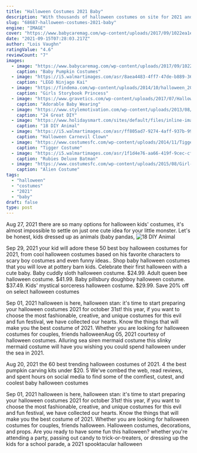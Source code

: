 ```yaml
---
title: "Halloween Costumes 2021 Baby"
description: "With thousands of halloween costumes on site for 2021 and tons of free shipping offers, oriental trading company is your one-stop halloween shop! from costumes and accessories to candy and handouts to dcor and crafts, we have what you need to make this halloween memorable! halloween"
slug: "68687-halloween-costumes-2021-baby"
engine: "IMAGE"
cover: "https://www.babycaremag.com/wp-content/uploads/2017/09/1022ea1ed0374039fad87ad367a48cd8.jpg"
date: "2021-09-15T07:28:03.217Z"
author: "Lois Vaughn"
ratingValue: "4.6"
reviewCount: "7"
images:
  - image: "https://www.babycaremag.com/wp-content/uploads/2017/09/1022ea1ed0374039fad87ad367a48cd8.jpg"
    caption: "Baby Pumpkin Costumes"
  - image: "https://i5.walmartimages.com/asr/8aea4483-4ff7-47de-b889-3652daba7fa3_1.dad00c9fe1fdd18b2bc4e1da2e6ef4cc.jpeg"
    caption: "LEGO Ninjago Kai"
  - image: "https://findema.com/wp-content/uploads/2014/10/halloween_20148014.jpg"
    caption: "Girls Storybook Princess"
  - image: "https://www.gravetics.com/wp-content/uploads/2017/07/Halloween-Costume-Crochet-Black-and-Orange-Dress.jpg"
    caption: "Adorable Baby Wearing"
  - image: "https://www.stylemotivation.com/wp-content/uploads/2013/08/24-Great-DIY-Kids-Halloween-Ideas-8-620x930.jpg"
    caption: "24 Great DIY"
  - image: "https://www.holidaysmart.com/sites/default/files/inline-images/simple-shark-costume-1-001.jpg"
    caption: "18 DIY Animal"
  - image: "https://i5.walmartimages.com/asr/ff805ad7-9274-4aff-937b-99b848710ff8_3.321f56f12d7053041d43f4bffa285fa9.jpeg"
    caption: "Halloween Carnevil Clown"
  - image: "https://www.costumesfc.com/wp-content/uploads/2014/11/Tigger-Costume-for-Kids.jpg"
    caption: "Tigger Costume"
  - image: "https://i5.walmartimages.com/asr/1f1d4e76-aa66-419f-9cec-cf992aa9153a_1.83110fbf8d02adb3e8b295925c55e91f.jpeg"
    caption: "Rubies Deluxe Batman"
  - image: "https://www.costumesfc.com/wp-content/uploads/2015/08/Girl-Alien-Costume.jpg"
    caption: "Alien Costume"
tags:
  - "halloween"
  - "costumes"
  - "2021"
  - "baby"
draft: false
type: post
---
```


Aug 27, 2021 there are so many options for halloween kids' costumes, it's almost impossible to settle on just one cute idea for your little monster. Let's be honest, kids dressed up as animals (baby pandas,
![18 DIY Animal](https://www.holidaysmart.com/sites/default/files/inline-images/simple-shark-costume-1-001.jpg "18 DIY Animal")

Sep 29, 2021 your kid will adore these 50 best boy halloween costumes for 2021, from cool halloween costumes based on his favorite characters to scary boy costumes and even funny ideas.. Shop baby halloween costumes that you will love at pottery barn kids. Celebrate their first halloween with a cute baby. Baby cuddly sloth halloween costume. $24.99. Adult queen bee halloween costume. $41.99. Baby pillsbury doughboy halloween costume. $37.49. Kids&#39; mystical sorceress halloween costume. $29.99.  Save 20% off on select halloween costumes
<!--inArticleAds-->

<!--galleryOne-->

Sep 01, 2021 halloween is here, halloween stan: it's time to start preparing your halloween costumes 2021 for october 31st! this year, if you want to choose the most fashionable, creative, and unique costumes for this evil and fun festival, we have collected our hearts. Know the things that will make you the best costume of 2021. Whether you are looking for halloween costumes for couples, friends halloweenAug 05, 2021 courtesy of halloween costumes. Alluring sea siren mermaid costume this slinky mermaid costume will have you wishing you could spend halloween under the sea in 2021.
<!--inArticleAds-->

<!--galleryTwo-->

Aug 20, 2021 the 60 best trending halloween costumes of 2021. 4 the best pumpkin carving kits under $20. 5  We've combed the web, read reviews, and spent hours on social media to find some of the comfiest, cutest, and coolest baby halloween costumes
<!--galleryThree-->

Sep 01, 2021 halloween is here, halloween stan: it's time to start preparing your halloween costumes 2021 for october 31st! this year, if you want to choose the most fashionable, creative, and unique costumes for this evil and fun festival, we have collected our hearts. Know the things that will make you the best costume of 2021. Whether you are looking for halloween costumes for couples, friends halloween. Halloween costumes, decorations, and props. Are you ready to have some fun this halloween? whether you're attending a party, passing out candy to trick-or-treaters, or dressing up the kids for a school parade, a 2021 spooktacular halloween